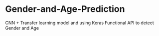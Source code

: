 # Gender-and-Age-Prediction
CNN + Transfer learning model and using Keras Functional API to detect Gender and Age
